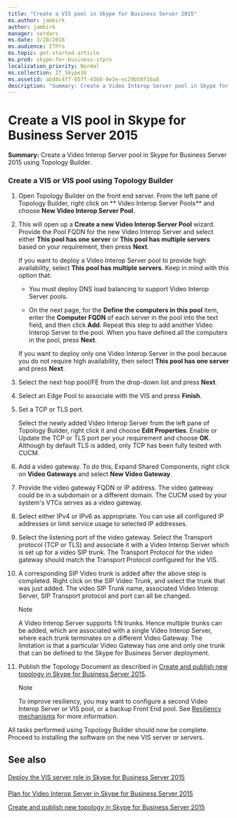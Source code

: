 ```yaml
---
title: "Create a VIS pool in Skype for Business Server 2015"
ms.author: jambirk
author: jambirk
manager: serdars
ms.date: 3/28/2016
ms.audience: ITPro
ms.topic: get-started-article
ms.prod: skype-for-business-itpro
localization_priority: Normal
ms.collection: IT_Skype16
ms.assetid: abd8c4f7-057f-4360-8e3e-ec29b58f16a8
description: "Summary: Create a Video Interop Server pool in Skype for Business Server 2015 using Topology Builder."
---
```


# Create a VIS pool in Skype for Business Server 2015
 
**Summary:** Create a Video Interop Server pool in Skype for Business Server 2015 using Topology Builder.
  
### Create a VIS or VIS pool using Topology Builder

1. Open Topology Builder on the front end server. From the left pane of Topology Builder, right click on ** Video Interop Server Pools** and choose **New Video Interop Server Pool**. 
    
2. This will open up a **Create a new Video Interop Server Pool** wizard. Provide the Pool FQDN for the new Video Interop Server and select either **This pool has one server** or **This pool has multiple servers** based on your requirement, then press **Next**.
    
    If you want to deploy a Video Interop Server pool to provide high availability, select **This pool has multiple servers**. Keep in mind with this option that: 
    
    - You must deploy DNS load balancing to support Video Interop Server pools. 
    
   - On the next page, for the **Define the computers in this pool** item, enter the **Computer FQDN** of each server in the pool into the text field, and then click **Add**. Repeat this step to add another Video Interop Server to the pool. When you have defined all the computers in the pool, press **Next**.
    
    If you want to deploy only one Video Interop Server in the pool because you do not require high availability, then select **This pool has one server** and press **Next**.
    
3. Select the next hop pool/FE from the drop-down list and press **Next**.
    
4. Select an Edge Pool to associate with the VIS and press **Finish**.
    
5. Set a TCP or TLS port.
    
    Select the newly added Video Interop Server from the left pane of Topology Builder, right click it and choose **Edit Properties**. Enable or Update the TCP or TLS port per your requirement and choose **OK**. Although by default TLS is added, only TCP has been fully tested with CUCM.
    
6. Add a video gateway. To do this, Expand Shared Components, right click on **Video Gateways** and select **New Video Gateway**.
    
7. Provide the video gateway FQDN or IP address. The video gateway could be in a subdomain or a different domain. The CUCM used by your system's VTCs serves as a video gateway.
    
8. Select either IPv4 or IPv6 as appropriate. You can use all configured IP addresses or limit service usage to selected IP addresses.
    
9. Select the listening port of the video gateway. Select the Transport protocol (TCP or TLS) and associate it with a Video Interop Server which is set up for a video SIP trunk. The Transport Protocol for the video gateway should match the Transport Protocol configured for the VIS.
    
10. A corresponding SIP Video trunk is added after the above step is completed. Right click on the SIP Video Trunk, and select the trunk that was just added. The video SIP Trunk name, associated Video Interop Server, SIP Transport protocol and port can all be changed. 
    
    > [!NOTE]
    >  A Video Interop Server supports 1:N trunks. Hence multiple trunks can be added, which are associated with a single Video Interop Server, where each trunk terminates on a different Video Gateway. The limitation is that a particular Video Gateway has one and only one trunk that can be defined to the Skype for Business Server deployment.
  
11. Publish the Topology Document as described in [Create and publish new topology in Skype for Business Server 2015](../../deploy/install/create-and-publish-new-topology.md).
    
    > [!NOTE]
    > To improve resiliency, you may want to configure a second Video Interop Server or VIS pool, or a backup Front End pool. See [Resiliency mechanisms](../../plan-your-deployment/video-interop-server.md#resiliency) for more information.
  
All tasks performed using Topology Builder should now be complete. Proceed to installing the software on the new VIS server or servers.
## See also

#### 

[Deploy the VIS server role in Skype for Business Server 2015](deploy-the-vis-server-role.md)
#### 

[Plan for Video Interop Server in Skype for Business Server 2015](../../plan-your-deployment/video-interop-server.md)
  
[Create and publish new topology in Skype for Business Server 2015](../../deploy/install/create-and-publish-new-topology.md)

